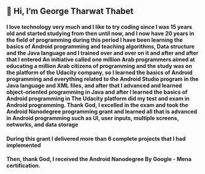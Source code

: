 ## 👋 Hi, I’m George Tharwat Thabet
#### I love technology very much and I like to try coding since I was 15 years old and started studying from then until now, and I now have 20 years in the field of programming during this period I have been learning the basics of Android programming and teaching algorithms, Data structure and the Java language and I trained over and over on it and after and after that I entered An initiative called one million Arab programmers aimed at educating a million Arab citizens of programming and the study was on the platform of the Udacity company, so I learned the basics of Android programming and everything related to the Android Studio program in the Java language and XML files, and after that I advanced and learned object-oriented programming in Java and after I learned the basics of Android programming in The Udacity platform did my test and exam in Android programming. Thank God, I excelled in the exam and took the Android Nanodegree programming grant and learned all that is advanced in Android programming such as UI, user inputs, multiple screens, networks, and data storage
#### During this grant I delivered more than 6 complete projects that I had implemented

#### Then, thank God, I received the Android Nanodegree By Google - Mena certification.

